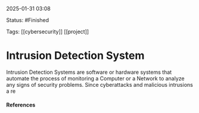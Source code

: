 
2025-01-31 03:08

Status: #Finished 

Tags: [[cybersecurity]] [[project]]

# Intrusion Detection System

Intrusion Detection Systems are software or hardware systems that automate the process of monitoring a Computer or a Network to analyze any signs of security problems. Since cyberattacks and malicious intrusions a re




#### References
